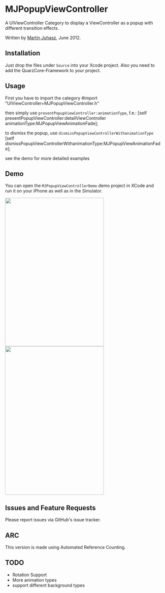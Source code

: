 # MJPopupViewController

A UIViewController Category to display a ViewController as a popup with different transition effects.

Written by [Martin Juhasz](http://martinjuhasz.de), June 2012.


## Installation

Just drop the files under `Source` into your Xcode project.
Also you need to add the QuarzCore-Framework to your project.


## Usage

First you have to import the category
	#import "UIViewController+MJPopupViewController.h"
	
then simply use `presentPopupViewController:animationType`, f.e.:
	[self presentPopupViewController:detailViewController animationType:MJPopupViewAnimationFade];
	
to dismiss the popup, use `dismissPopupViewControllerWithanimationType`
	[self dismissPopupViewControllerWithanimationType:MJPopupViewAnimationFade];
	
see the demo for more detailed examples


## Demo

You can open the `MJPopupViewControllerDemo` demo project in XCode and run it on your iPhone as well as in the Simulator.

<img src="https://raw.github.com/martinjuhasz/MJPopupViewController/master/assets/demo1.png" width="320" height="480"/>
<img src="https://raw.github.com/martinjuhasz/MJPopupViewController/master/assets/demo2.png" width="320" height="480"/>


## Issues and Feature Requests

Please report issues via GitHub's issue tracker.


## ARC

This version is made using Automated Reference Counting.


## TODO

- Rotation Support
- More animation types
- support different background types